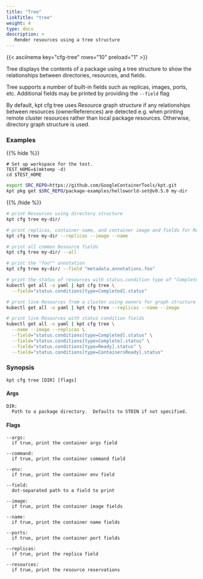 ```yaml
---
title: "Tree"
linkTitle: "tree"
weight: 4
type: docs
description: >
   Render resources using a tree structure
---
```

<!--mdtogo:Short
    Render resources using a tree structure
-->

{{< asciinema key="cfg-tree" rows="10" preload="1" >}}

Tree displays the contents of a package using a tree structure to show
the relationships between directories, resources, and fields.

Tree supports a number of built-in fields such as replicas, images, ports,
etc.  Additional fields may be printed by providing the `--field` flag

By default, kpt cfg tree uses Resource graph structure if any relationships
between resources (ownerReferences) are detected e.g. when printing
remote cluster resources rather than local package resources.
Otherwise, directory graph structure is used.

### Examples

{{% hide %}}

<!-- @makeWorkplace @verifyExamples-->
```
# Set up workspace for the test.
TEST_HOME=$(mktemp -d)
cd $TEST_HOME
```

<!-- @fetchPackage @verifyExamples-->
```sh
export SRC_REPO=https://github.com/GoogleContainerTools/kpt.git
kpt pkg get $SRC_REPO/package-examples/helloworld-set@v0.5.0 my-dir
```

{{% /hide %}}

<!--mdtogo:Examples-->
<!-- @cfgTree @verifyExamples-->
```sh
# print Resources using directory structure
kpt cfg tree my-dir/
```

<!-- @cfgTree @verifyExamples-->
```sh
# print replicas, container name, and container image and fields for Resources
kpt cfg tree my-dir --replicas --image --name
```

<!-- @cfgTree @verifyExamples-->
```sh
# print all common Resource fields
kpt cfg tree my-dir/ --all
```

<!-- @cfgTree @verifyExamples-->
```sh
# print the "foo"" annotation
kpt cfg tree my-dir/ --field "metadata.annotations.foo"
```

<!-- @cfgTree @verifyStaleExamples-->
```sh
# print the status of resources with status.condition type of "Completed"
kubectl get all -o yaml | kpt cfg tree \
  --field="status.conditions[type=Completed].status"
```

<!-- @cfgTree @verifyStaleExamples-->
```sh
# print live Resources from a cluster using owners for graph structure
kubectl get all -o yaml | kpt cfg tree --replicas --name --image
```

<!-- @cfgTree @verifyStaleExamples-->
```sh
# print live Resources with status condition fields
kubectl get all -o yaml | kpt cfg tree \
  --name --image --replicas \
  --field="status.conditions[type=Completed].status" \
  --field="status.conditions[type=Complete].status" \
  --field="status.conditions[type=Ready].status" \
  --field="status.conditions[type=ContainersReady].status"
```
<!--mdtogo-->

### Synopsis
<!--mdtogo:Long-->
```
kpt cfg tree [DIR] [flags]
```

#### Args

```
DIR:
  Path to a package directory.  Defaults to STDIN if not specified.
```

#### Flags

```
--args:
  if true, print the container args field

--command:
  if true, print the container command field

--env:
  if true, print the container env field

--field:
  dot-separated path to a field to print

--image:
  if true, print the container image fields

--name:
  if true, print the container name fields

--ports:
  if true, print the container port fields

--replicas:
  if true, print the replica field

--resources:
  if true, print the resource reservations
```
<!--mdtogo-->
